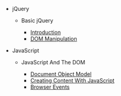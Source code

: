 <!--
- HTML

  - [Course 1]()
  - [Course 2]()

- CSS

  - [Course 1]()
  - [Course 2]()

- JavaScript

  - [Basic JavaScript]()
  - [Object-oriented JavaScript]()
  - [JavaScript and the DOM]()
  - [Intro to AJAX]()
  - [JavaScript Design Patterns]()
-->

- jQuery

  - Basic jQuery

    - [Introduction](basic-jquery-introduction.md)
    - [DOM Manipulation](basic-jquery-dom-manipulation.md)

- JavaScript

  - JavaScript And The DOM

    - [Document Object Model](js-and-the-dom-dom.md)
    - [Creating Content With JavaScript](js-and-the-dom-creating-content-with-js.md)
    - [Browser Events](js-and-the-dom-browser-events.md)
